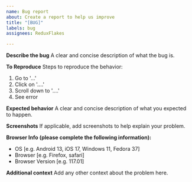 ```yaml
---
name: Bug report
about: Create a report to help us improve
title: "[BUG]"
labels: bug
assignees: ReduxFlakes

---
```


**Describe the bug**
A clear and concise description of what the bug is.

**To Reproduce**
Steps to reproduce the behavior:
1. Go to '...'
2. Click on '....'
3. Scroll down to '....'
4. See error

**Expected behavior**
A clear and concise description of what you expected to happen.

**Screenshots**
If applicable, add screenshots to help explain your problem.

**Browser Info (please complete the following information):**
 - OS [e.g. Android 13, iOS 17, Windows 11, Fedora 37]
 - Browser [e.g. Firefox, safari]
 - Browser Version [e.g. 117.01]

**Additional context**
Add any other context about the problem here.
